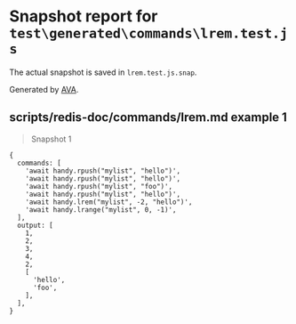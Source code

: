 # Snapshot report for `test\generated\commands\lrem.test.js`

The actual snapshot is saved in `lrem.test.js.snap`.

Generated by [AVA](https://ava.li).

## scripts/redis-doc/commands/lrem.md example 1

> Snapshot 1

    {
      commands: [
        'await handy.rpush("mylist", "hello")',
        'await handy.rpush("mylist", "hello")',
        'await handy.rpush("mylist", "foo")',
        'await handy.rpush("mylist", "hello")',
        'await handy.lrem("mylist", -2, "hello")',
        'await handy.lrange("mylist", 0, -1)',
      ],
      output: [
        1,
        2,
        3,
        4,
        2,
        [
          'hello',
          'foo',
        ],
      ],
    }
